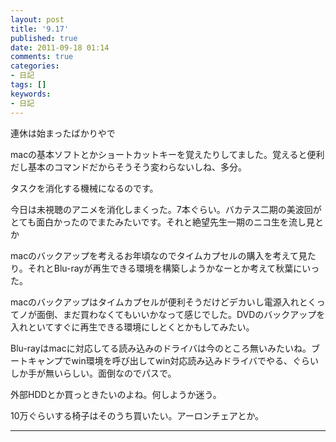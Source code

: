 ```yaml
---
layout: post
title: '9.17'
published: true
date: 2011-09-18 01:14
comments: true
categories:
- 日記
tags: []
keywords:
- 日記
---
```

連休は始まったばかりやで

macの基本ソフトとかショートカットキーを覚えたりしてました。覚えると便利だし基本のコマンドだからそうそう変わらないしね、多分。

タスクを消化する機械になるのです。

今日は未視聴のアニメを消化しまくった。7本ぐらい。バカテス二期の美波回がとても面白かったのでまたみたいです。それと絶望先生一期のニコ生を流し見とか

macのバックアップを考えるお年頃なのでタイムカプセルの購入を考えて見たり。それとBlu-rayが再生できる環境を構築しようかなーとか考えて秋葉にいった。

macのバックアップはタイムカプセルが便利そうだけどデカいし電源入れとくってノが面倒、まだ買わなくてもいいかなって感じでした。DVDのバックアップを入れといてすぐに再生できる環境にしとくとかもしてみたい。

Blu-rayはmacに対応してる読み込みのドライバは今のところ無いみたいね。ブートキャンプでwin環境を呼び出してwin対応読み込みドライバでやる、ぐらいしか手が無いらしい。面倒なのでパスで。

外部HDDとか買っときたいのよね。何しようか迷う。

10万ぐらいする椅子はそのうち買いたい。アーロンチェアとか。

---

